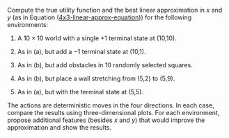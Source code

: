

Compute the true utility function and the best linear
approximation in $x$ and $y$ (as in
Equation (<a class="equationRef" id="equationref" title="" href="#">4x3-linear-approx-equation</a>)) for the
following environments:<br>

1.  A ${10}\times {10}$ world with a single $+1$ terminal state
    at (10,10).<br>

2.  As in (a), but add a $-1$ terminal state at (10,1).<br>

3.  As in (b), but add obstacles in 10 randomly selected squares.<br>

4.  As in (b), but place a wall stretching from (5,2) to (5,9).<br>

5.  As in (a), but with the terminal state at (5,5).<br>

The actions are deterministic moves in the four directions. In each
case, compare the results using three-dimensional plots. For each
environment, propose additional features (besides $x$ and $y$) that
would improve the approximation and show the results.
